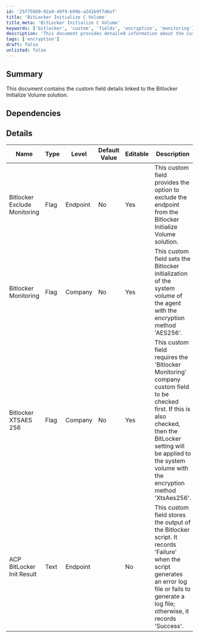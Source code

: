 ```yaml
---
id: '25f75989-92a9-49f9-b99b-a241b9f7d6ef'
title: 'BitLocker Initialize C Volume'
title_meta: 'BitLocker Initialize C Volume'
keywords: ['bitlocker', 'custom', 'fields', 'encryption', 'monitoring']
description: 'This document provides detailed information about the custom fields associated with the Bitlocker Initialize Volume solution, including their types, levels, default values, and descriptions.'
tags: ['encryption']
draft: false
unlisted: false
---
```


## Summary

This document contains the custom field details linked to the Bitlocker Initialize Volume solution.

## Dependencies

## Details

| Name                        | Type | Level    | Default Value | Editable | Description                                                                                                                                                    |
|-----------------------------|------|----------|---------------|----------|----------------------------------------------------------------------------------------------------------------------------------------------------------------|
| Bitlocker Exclude Monitoring | Flag | Endpoint | No            | Yes      | This custom field provides the option to exclude the endpoint from the Bitlocker Initialize Volume solution.                                                  |
| Bitlocker Monitoring         | Flag | Company  | No            | Yes      | This custom field sets the Bitlocker initialization of the system volume of the agent with the encryption method 'AES256'.                                   |
| Bitlocker XTSAES 256        | Flag | Company  | No            | Yes      | This custom field requires the 'Bitlocker Monitoring' company custom field to be checked first. If this is also checked, then the BitLocker setting will be applied to the system volume with the encryption method 'XtsAes256'. |
| ACP BitLocker Init Result    | Text | Endpoint |               | No       | This custom field stores the output of the Bitlocker script. It records 'Failure' when the script generates an error log file or fails to generate a log file; otherwise, it records 'Success'. |




